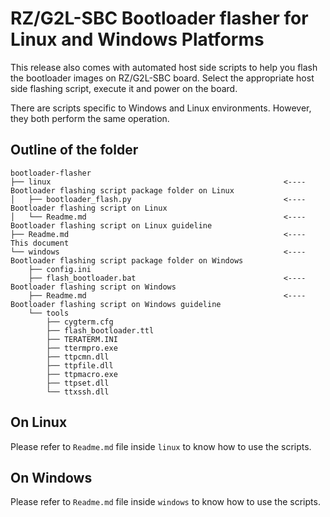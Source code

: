 # RZ/G2L-SBC Bootloader flasher for Linux and Windows Platforms

This release also comes with automated host side scripts to help you flash the bootloader images on RZ/G2L-SBC board. Select the appropriate host side flashing script, execute it and power on the board.

There are scripts specific to Windows and Linux environments. However, they both perform the same operation.

## Outline of the folder
```
bootloader-flasher
├── linux                                                    <---- Bootloader flashing script package folder on Linux
│   ├── bootloader_flash.py                                  <---- Bootloader flashing script on Linux
│   └── Readme.md                                            <---- Bootloader flashing script on Linux guideline
├── Readme.md                                                <---- This document
└── windows                                                  <---- Bootloader flashing script package folder on Windows
    ├── config.ini
    ├── flash_bootloader.bat                                 <---- Bootloader flashing script on Windows
    ├── Readme.md                                            <---- Bootloader flashing script on Windows guideline
    └── tools
        ├── cygterm.cfg
        ├── flash_bootloader.ttl
        ├── TERATERM.INI
        ├── ttermpro.exe
        ├── ttpcmn.dll
        ├── ttpfile.dll
        ├── ttpmacro.exe
        ├── ttpset.dll
        └── ttxssh.dll
```

## On Linux

Please refer to `Readme.md` file inside `linux` to know how to use the scripts.

## On Windows

Please refer to `Readme.md` file inside `windows` to know how to use the scripts.
